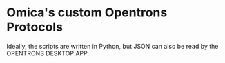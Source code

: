 # Omica's custom Opentrons Protocols

Ideally, the scripts are written in Python, but JSON can also be read by the OPENTRONS DESKTOP APP.
